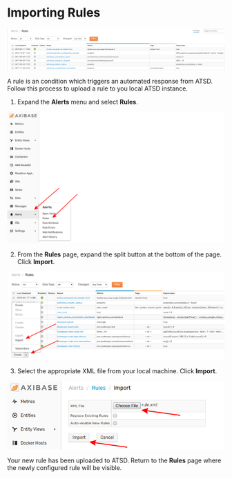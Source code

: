 # Importing Rules

![](images/rules.png)

A rule is an condition which triggers an automated response from ATSD. Follow this process to upload a rule to you local ATSD instance.

1. Expand the **Alerts** menu and select **Rules**.

![](images/alerts-rules.png)

2. From the **Rules** page, expand the split button at the bottom of the page. Click **Import**.

![](images/rule-split-import.png)

3. Select the appropriate XML file from your local machine. Click **Import**.

![](images/import-rule.png)

Your new rule has been uploaded to ATSD. Return to the **Rules** page where the newly configured rule will be visible.
